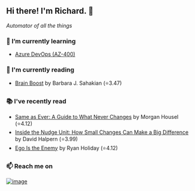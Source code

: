 ## Hi there!  I'm Richard. 👋
*Automator of all the things*

### 🌱 I’m currently learning
- [Azure DevOps (AZ-400)](https://github.com/richard-sistern/azure)

### 📖 I'm currently reading
<!-- GOODREADS-CURRENT:START -->
- [Brain Boost](https://www.goodreads.com/review/show/7371545543?utm_medium=api&utm_source=rss) by Barbara J. Sahakian (⭐️3.47)
<!-- GOODREADS-CURRENT:END -->

### 📚 I've recently read
<!-- GOODREADS-PREVIOUS:START -->
- [Same as Ever: A Guide to What Never Changes](https://www.goodreads.com/review/show/7371528845?utm_medium=api&utm_source=rss) by Morgan Housel (⭐️4.12)
- [Inside the Nudge Unit: How Small Changes Can Make a Big Difference](https://www.goodreads.com/review/show/2990975452?utm_medium=api&utm_source=rss) by David Halpern (⭐️3.99)
- [Ego Is the Enemy](https://www.goodreads.com/review/show/5075183871?utm_medium=api&utm_source=rss) by Ryan Holiday (⭐️4.12)
<!-- GOODREADS-PREVIOUS:END -->

### 📫 Reach me on
[![image](https://img.shields.io/badge/LinkedIn-0077B5?style=for-the-badge&logo=linkedin&logoColor=white "LinkedIn")](https://www.linkedin.com/in/richard-sistern-850057b4/)

